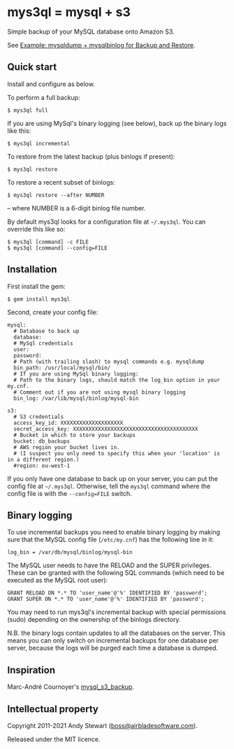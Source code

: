 # mys3ql = mysql + s3

Simple backup of your MySQL database onto Amazon S3.

See [Example: mysqldump + mysqlbinlog for Backup and Restore](https://dev.mysql.com/doc/refman/5.7/en/mysqlbinlog-backup.html#mysqlbinlog-backup-example).


## Quick start

Install and configure as below.

To perform a full backup:

    $ mys3ql full

If you are using MySql's binary logging (see below), back up the binary logs like this:

    $ mys3ql incremental

To restore from the latest backup (plus binlogs if present):

    $ mys3ql restore

To restore a recent subset of binlogs:

    $ mys3ql restore --after NUMBER

– where NUMBER is a 6-digit binlog file number.

By default mys3ql looks for a configuration file at `~/.mys3ql`.  You can override this like so:

    $ mys3ql [command] -c FILE
    $ mys3ql [command] --config=FILE


## Installation

First install the gem:

    $ gem install mys3ql

Second, create your config file:

    mysql:
      # Database to back up
      database:
      # MySql credentials
      user:
      password:
      # Path (with trailing slash) to mysql commands e.g. mysqldump
      bin_path: /usr/local/mysql/bin/
      # If you are using MySql binary logging:
      # Path to the binary logs, should match the log_bin option in your my.cnf.
      # Comment out if you are not using mysql binary logging
      bin_log: /var/lib/mysql/binlog/mysql-bin

    s3:
      # S3 credentials
      access_key_id: XXXXXXXXXXXXXXXXXXXX
      secret_access_key: XXXXXXXXXXXXXXXXXXXXXXXXXXXXXXXXXXXXXXXX
      # Bucket in which to store your backups
      bucket: db_backups
      # AWS region your bucket lives in.
      # (I suspect you only need to specify this when your 'location' is in a different region.)
      #region: eu-west-1

If you only have one database to back up on your server, you can put the config file at `~/.mys3ql`.  Otherwise, tell the `mys3ql` command where the config file is with the `--config=FILE` switch.

## Binary logging

To use incremental backups you need to enable binary logging by making sure that the MySQL config file (`/etc/my.cnf`) has the following line in it:

    log_bin = /var/db/mysql/binlog/mysql-bin

The MySQL user needs to have the RELOAD and the SUPER privileges.  These can be granted with the following SQL commands (which need to be executed as the MySQL root user):

    GRANT RELOAD ON *.* TO 'user_name'@'%' IDENTIFIED BY 'password';
    GRANT SUPER ON *.* TO 'user_name'@'%' IDENTIFIED BY 'password';

You may need to run mys3ql's incremental backup with special permissions (sudo) depending on the ownership of the binlogs directory.

N.B. the binary logs contain updates to all the databases on the server.  This means you can only switch on incremental backups for one database per server, because the logs will be purged each time a database is dumped.


## Inspiration

Marc-André Cournoyer's [mysql_s3_backup](https://github.com/macournoyer/mysql_s3_backup).


## Intellectual property

Copyright 2011-2021 Andy Stewart (boss@airbladesoftware.com).

Released under the MIT licence.
